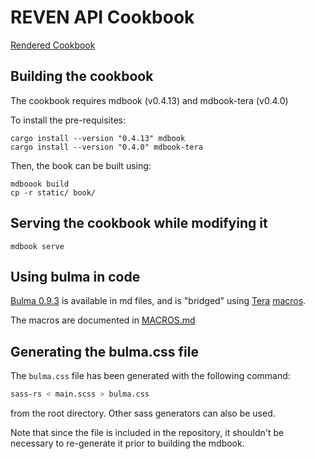 REVEN API Cookbook
==================

[Rendered Cookbook](https://tetrane.github.io/api-cookbook/)

## Building the cookbook

The cookbook requires mdbook (v0.4.13) and mdbook-tera (v0.4.0)

To install the pre-requisites:

```
cargo install --version "0.4.13" mdbook
cargo install --version "0.4.0" mdbook-tera
```

Then, the book can be built using:

```
mdboook build
cp -r static/ book/
```

## Serving the cookbook while modifying it

```
mdbook serve
```

## Using bulma in code

[Bulma 0.9.3](https://bulma.io) is available in md files, and is "bridged" using [Tera](https://tera.netlify.app) [macros](https://tera.netlify.app/docs/#macros).

The macros are documented in [MACROS.md](./MACROS.md)

## Generating the bulma.css file

The `bulma.css` file has been generated with the following command:

```bash
sass-rs < main.scss > bulma.css
```

from the root directory. Other sass generators can also be used.

Note that since the file is included in the repository, it shouldn't be necessary to re-generate it prior to building the mdbook.
